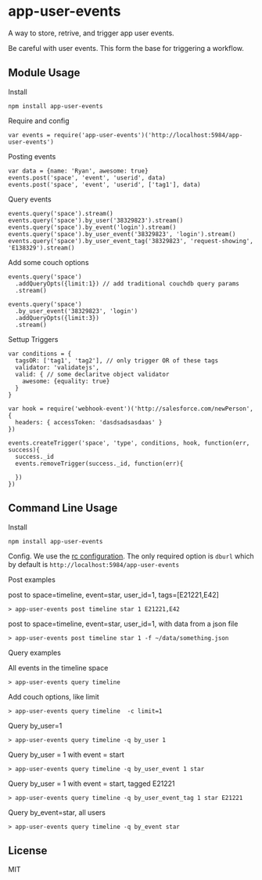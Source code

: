 # app-user-events

A way to store, retrive, and trigger app user events.

Be careful with user events. This form the base for triggering a workflow.




## Module Usage

Install

    npm install app-user-events

Require and config

    var events = require('app-user-events')('http://localhost:5984/app-user-events')

Posting events

    var data = {name: 'Ryan', awesome: true}
    events.post('space', 'event', 'userid', data)
    events.post('space', 'event', 'userid', ['tag1'], data)

Query events

    events.query('space').stream()
    events.query('space').by_user('38329823').stream()
    events.query('space').by_event('login').stream()
    events.query('space').by_user_event('38329823', 'login').stream()
    events.query('space').by_user_event_tag('38329823', 'request-showing', 'E138329').stream()

Add some couch options

    events.query('space')
      .addQueryOpts({limit:1}) // add traditional couchdb query params
      .stream()

    events.query('space')
      .by_user_event('38329823', 'login')
      .addQueryOpts({limit:3})
      .stream()

Settup Triggers

    var conditions = {
      tagsOR: ['tag1', 'tag2'], // only trigger OR of these tags
      validator: 'validatejs',
      valid: { // some declaritve object validator
        awesome: {equality: true}
      }
    }
    
    var hook = require('webhook-event')('http://salesforce.com/newPerson', {
      headers: { accessToken: 'dasdsadsasdaas' }
    })
    
    events.createTrigger('space', 'type', conditions, hook, function(err, success){
      success._id
      events.removeTrigger(success._id, function(err){
        
      })
    })


## Command Line Usage

Install

    npm install app-user-events

Config. We use the [rc configuration](https://github.com/dominictarr/rc#standards). The only
required option is `dburl` which by default is `http://localhost:5984/app-user-events` 

Post examples

post to space=timeline, event=star, user_id=1, tags=[E21221,E42]

    > app-user-events post timeline star 1 E21221,E42

post to space=timeline, event=star, user_id=1, with data from a json file

    > app-user-events post timeline star 1 -f ~/data/something.json

Query examples

All events in the timeline space

    > app-user-events query timeline 

Add couch options, like limit

    > app-user-events query timeline  -c limit=1

Query by_user=1

    > app-user-events query timeline -q by_user 1

Query by_user = 1 with event = start

    > app-user-events query timeline -q by_user_event 1 star

Query by_user = 1 with event = start, tagged E21221

    > app-user-events query timeline -q by_user_event_tag 1 star E21221

Query by_event=star, all users

    > app-user-events query timeline -q by_event star


## License

MIT
